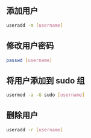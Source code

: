 ## 添加用户

```bash
useradd -m [username]
```

## 修改用户密码

```bash
passwd [username]
```

## 将用户添加到 sudo 组

```bash
usermod -a -G sudo [username]
```

## 删除用户


```bash
useradd -r [username]
```
